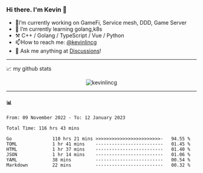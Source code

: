 ### Hi there. I'm Kevin 👋

- 🔭I’m currently working on GameFi, Service mesh, DDD, Game Server
- 🌱 I’m currently learning golang,k8s
-   :hammer_and_pick: C++ / Golang / TypeScript / Vue / Python
- 📫How to reach me: [@kevinlincg](https://twitter.com/kevinlincg) 
-   :thought_balloon: Ask me anything at [Discussions](https://github.com/kevinlincg/kevinlincg/discussions/new)!

---

📈 my github stats

<p align="center"> <img src="https://github-readme-stats-ouuan.vercel.app/api?username=kevinlincg&theme=dark&show_icons=true&count_private=true" alt="kevinlincg" />

---

#### :bar_chart: 

<!--START_SECTION:waka-->

```text
From: 09 November 2022 - To: 12 January 2023

Total Time: 116 hrs 43 mins

Go               110 hrs 21 mins >>>>>>>>>>>>>>>>>>>>>>>>-   94.55 %
TOML             1 hr 41 mins    -------------------------   01.45 %
HTML             1 hr 37 mins    -------------------------   01.40 %
JSON             1 hr 14 mins    -------------------------   01.06 %
YAML             38 mins         -------------------------   00.54 %
Markdown         22 mins         -------------------------   00.32 %
```

<!--END_SECTION:waka-->

